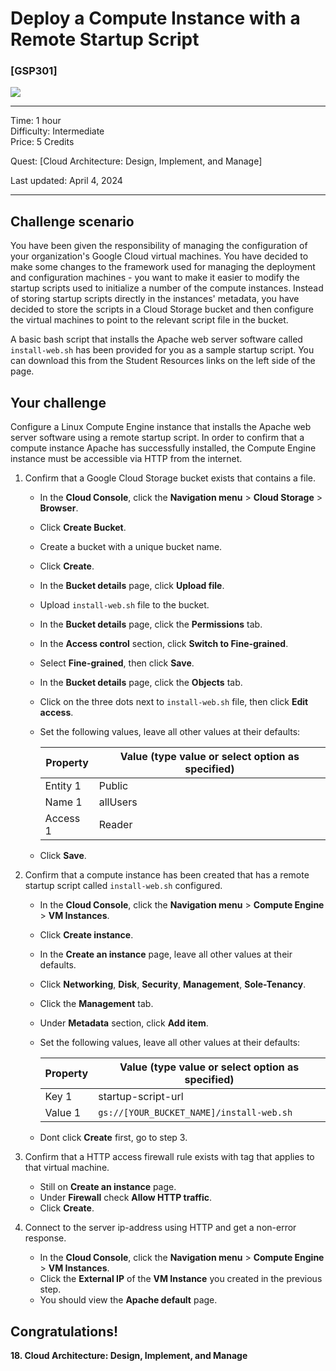 # Deploy a Compute Instance with a Remote Startup Script


### [GSP301]

![](https://cdn.qwiklabs.com/GMOHykaqmlTHiqEeQXTySaMXYPHeIvaqa2qHEzw6Occ%3D)

---

Time: 1 hour<br>
Difficulty: Intermediate<br>
Price: 5 Credits

Quest: [Cloud Architecture: Design, Implement, and Manage]<br>

Last updated: April 4, 2024

---

## Challenge scenario

You have been given the responsibility of managing the configuration of your organization's Google Cloud virtual machines. You have decided to make some changes to the framework used for managing the deployment and configuration machines - you want to make it easier to modify the startup scripts used to initialize a number of the compute instances. Instead of storing startup scripts directly in the instances' metadata, you have decided to store the scripts in a Cloud Storage bucket and then configure the virtual machines to point to the relevant script file in the bucket.

A basic bash script that installs the Apache web server software called `install-web.sh` has been provided for you as a sample startup script. You can download this from the Student Resources links on the left side of the page.


## Your challenge

Configure a Linux Compute Engine instance that installs the Apache web server software using a remote startup script. In order to confirm that a compute instance Apache has successfully installed, the Compute Engine instance must be accessible via HTTP from the internet.


1. Confirm that a Google Cloud Storage bucket exists that contains a file.

    - In the **Cloud Console**, click the **Navigation menu** > **Cloud Storage** > **Browser**.
    - Click **Create Bucket**. 
    - Create a bucket with a unique bucket name.
    - Click **Create**.
    - In the **Bucket details** page, click **Upload file**.
    - Upload `install-web.sh` file to the bucket.
    - In the **Bucket details** page, click the **Permissions** tab.
    - In the **Access control** section, click **Switch to Fine-grained**.
    - Select **Fine-grained**, then click **Save**.
    - In the **Bucket details** page, click the **Objects** tab.
    - Click on the three dots next to `install-web.sh` file, then click **Edit access**.
    - Set the following values, leave all other values at their defaults:

        | Property | Value (type value or select option as specified) |
        | --- | --- |
        | Entity 1 | Public |
        | Name 1 | allUsers |
        | Access 1 | Reader |

    - Click **Save**.

2. Confirm that a compute instance has been created that has a remote startup script called `install-web.sh` configured.

    - In the **Cloud Console**, click the **Navigation menu** > **Compute Engine** > **VM Instances**.
    - Click **Create instance**.
    - In the **Create an instance** page, leave all other values at their defaults.
    - Click **Networking**, **Disk**, **Security**, **Management**, **Sole-Tenancy**.
    - Click the **Management** tab.
    - Under **Metadata** section, click **Add item**.
    - Set the following values, leave all other values at their defaults:

        | Property | Value (type value or select option as specified) |
        | --- | --- |
        | Key 1 | startup-script-url |
        | Value 1 | `gs://[YOUR_BUCKET_NAME]/install-web.sh` |

    - Dont click **Create** first, go to step 3.

3. Confirm that a HTTP access firewall rule exists with tag that applies to that virtual machine.

    - Still on **Create an instance** page.
    - Under **Firewall** check **Allow HTTP traffic**.
    - Click **Create**.

4. Connect to the server ip-address using HTTP and get a non-error response.

    - In the **Cloud Console**, click the **Navigation menu** > **Compute Engine** > **VM Instances**.
    - Click the **External IP** of the **VM Instance** you created in the previous step.
    - You should view the **Apache default** page.


## Congratulations!

**18. Cloud Architecture: Design, Implement, and Manage**
